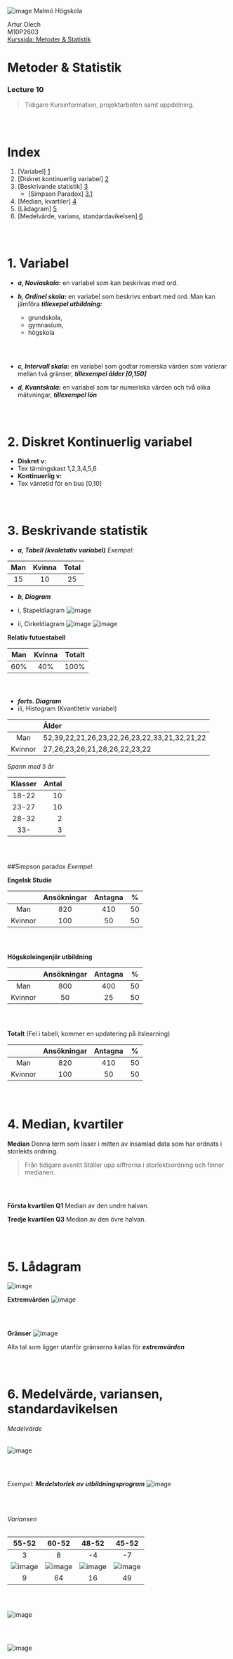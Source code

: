 ![image](https://pbs.twimg.com/profile_images/624172340/mah-logo-twitter_normal.png "Malmö Högskola") Malmö Högskola


Artur Olech <br>
M10P2603 <br>
[Kurssida: Metoder & Statistik](http://edu.mah.se/DA237A "Metoder för mätning av användbarhet i informationssystem")
# Metoder & Statistik
### Lecture 10
> Tidigare
Kursinformation, projektarbeten samt uppdelning.

### <br>

# Index
1. [Variabel] [1]
2. [Diskret kontinuerlig variabel] [2]
3. [Beskrivande statistik] [3]
    * [Simpson Paradox] [3.1]
4. [Median, kvartiler] [4]
5. [Lådagram] [5]
6. [Medelvärde, varians, standardavikelsen] [6]

[1]:    https://github.com/CommanderAlchemy/Metoder-Statistik/blob/master/Lectures/Lecture%206.md#1-variabe
[2]:    https://github.com/CommanderAlchemy/Metoder-Statistik/blob/master/Lectures/Lecture%206.md#2-diskret-kontinuerlig-variabel
[3]:    https://github.com/CommanderAlchemy/Metoder-Statistik/blob/master/Lectures/Lecture%206.md#3-beskrivande-statistik
[3.1]:  https://github.com/CommanderAlchemy/Metoder-Statistik/blob/master/Lectures/Lecture%206.md#simpson-paradox
[4]:    https://github.com/CommanderAlchemy/Metoder-Statistik/blob/master/Lectures/Lecture%206.md#4-median-kvartiler
[5]:    https://github.com/CommanderAlchemy/Metoder-Statistik/blob/master/Lectures/Lecture%206.md#5-l%C3%A5dagram
[6]:    https://github.com/CommanderAlchemy/Metoder-Statistik/blob/master/Lectures/Lecture%206.md#6-medelv%C3%A4rde-variansen-standardavikelsen


### <br>

# 1. Variabel
*  ***a, Noviaskala:***
en variabel som kan beskrivas med ord.

* ***b, Ordinel skala:***
en variabel som beskrivs enbart med ord.
Man kan jämföra ***tillexepel utbildning:***
  * grundskola,
  * gymnasium,
  * högskola


### <br>


* ***c, Intervall skala:***
en variabel som godtar romerska värden som varierar mellan två gränser, ***tillexempel ålder [0,150]***

* ***d, Kvantskala:***
en variabel som tar numeriska värden och två olika mätvningar, ***tillexempel lön***


### <br>


# 2. Diskret Kontinuerlig variabel
  * **Diskret v:**
   * Tex tärningskast 1,2,3,4,5,6
  * **Kontinuerlig v:**
   * Tex väntetid för en bus [0,10]


### <br>


# 3. Beskrivande statistik
* ***a, Tabell (kvaletativ variabel)***
_Exempel:_

| Man | Kvinna | Total |
|:-:|:-:| :-:|
|15|10|25|

* ***b, Diagram***
 * i, Stapeldiagram
 ![image](http://web.anglia.ac.uk/numbers/common_folder/graphics/fig2_bar_chart.jpg "stapeldiagram")

 * ii, Cirkeldiagram
 ![image](https://gr-wordpress.s3.amazonaws.com/2013/10/pie-chart.png "Cirkeldiagram")
 ![image](https://raw.githubusercontent.com/CommanderAlchemy/Metoder-Statistik/master/Lectures/Lecture6_images/Cirkeldiagram_m%C3%A4n.png)


**Relativ futuestabell**

|Man | Kvinna | Totalt |
|:-:|:-:|:-:|
|60%|40%|100%


#### <br>


* ***forts. Diagram***
 * iii, Histogram (Kvantitetiv variabel)

||Ålder|
|:-:|:--|
|Man|52,39,22,21,26,23,22,26,23,22,33,21,32,21,22|
|Kvinnor|27,26,23,26,21,28,26,22,23,22|


_Spann med 5 år_


|Klasser|Antal|
|:-:|--:|
|18-22|10|
|23-27|10|
|28-32|2|
|33-|3|


### <br>


##Simpson paradox
_Exempel:_

**Engelsk Studie**

||Ansökningar|Antagna|%|
|:-:|:-:|:-:|:-:|
|Man|820|410|50|
|Kvinnor|100|50|50|

### <br>


**Högskoleingenjör utbildning**

||Ansökningar|Antagna|%|
|:-:|:-:|:-:|:-:|
|Man|800|400|50|
|Kvinnor|50|25|50|

### <br>


**Totalt** (Fel i tabell, kommer en updatering på itslearning)

||Ansökningar|Antagna|%|
|:-:|:-:|:-:|:-:|
|Man|820|410|50|
|Kvinnor|100|50|50|

### <br>


# 4. Median, kvartiler
**Median**
Denna term som lisser i mitten av insamlad data som har ordnats i storlekts ordning.

> Från tidigare avsnitt
> Ställer upp siffrorna i storlektsordning och finner medianen.

### <br>


**Första kvartilen Q1**
Median av den undre halvan.

**Tredje kvartilen Q3**
Median av den övre halvan.

### <br>


# 5. Lådagram
![image](http://www.webbmatte.se/bilder/4_6_3_tod.jpg "lådagram")

**Extremvärden**
![image](https://raw.githubusercontent.com/CommanderAlchemy/Metoder-Statistik/master/Lectures/Lecture6_images/Extremv%C3%A4rden.png "Extremvärden")


### <br>


**Gränser**
![image](https://raw.githubusercontent.com/CommanderAlchemy/Metoder-Statistik/master/Lectures/Lecture6_images/Gr%C3%A4nser.png "Gränser")

Alla tal som ligger utanför gränserna kallas för ***extremvärden***


### <br>


# 6. Medelvärde, variansen, standardavikelsen
###### Medelvärde
![image](https://raw.githubusercontent.com/CommanderAlchemy/Metoder-Statistik/master/Lectures/Lecture6_images/Medelv%C3%A4rde.png "Medelvärde")


### <br>


_Exempel:_
***Medelstorlek av utbildningsprogram***
![image](https://raw.githubusercontent.com/CommanderAlchemy/Metoder-Statistik/master/Lectures/Lecture6_images/Medelv%C3%A4rde_0.png "Medelvärde ur exempel")


### <br>


###### Variansen
|55-52|60-52|48-52|45-52|
|:-:|:-:|:-:|:-:|
|3|8|-4|-7|
|![image](https://raw.githubusercontent.com/CommanderAlchemy/Metoder-Statistik/master/Lectures/Lecture6_images/sqrt_55-52.png)|![image](https://raw.githubusercontent.com/CommanderAlchemy/Metoder-Statistik/master/Lectures/Lecture6_images/sqrt_60-52.png)|![image](https://raw.githubusercontent.com/CommanderAlchemy/Metoder-Statistik/master/Lectures/Lecture6_images/sqrt_48-52.png)|![image](https://raw.githubusercontent.com/CommanderAlchemy/Metoder-Statistik/master/Lectures/Lecture6_images/sqrt_45-52.png)|
|9|64|16|49|


### <br>


![image](https://raw.githubusercontent.com/CommanderAlchemy/Metoder-Statistik/master/Lectures/Lecture6_images/Variansen.png)


### <br>


![image](https://raw.githubusercontent.com/CommanderAlchemy/Metoder-Statistik/master/Lectures/Lecture6_images/Avikelser.png)
